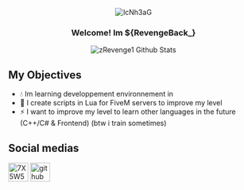 </div>

<div align="center">
  
![lcNh3aG](https://user-images.githubusercontent.com/76884751/148532733-deeb574b-7d25-40bc-aad1-d5e838760ce2.gif)
  
  
### Welcome! Im ${RevengeBack_}
  
<img align="center" src="https://github-readme-stats.vercel.app/api?username=zRevenge1&include_all_commits=true&count_private=true&show_icons=true&line_height=20&title_color=7A7ADB&icon_color=2234AE&text_color=D3D3D3&bg_color=0,000000,130F40" alt="zRevenge1 Github Stats">

</div>
  
## My Objectives
- 💧 Im learning developpement environnement in <self-educated>
- 🌺 I create scripts in Lua for FiveM servers to improve my level
- ⚡️ I want to improve my level to learn other languages in the future (C++/C# & Frontend) (btw i train sometimes)
  
## Social medias

<a href="https://discord.gg/yT2qAFkr85" target="blank"><img align="center" src="http://beeimg.com/images/e26221563583.png" alt="7X5W5CksWh" height="38" width="40" /></a>
<a href="https://github.com/zRevenge1" target="blank"><img align="center" src="https://rajlab.org/icons/github_white.png" alt="github" height="38" width="40" /></a>
